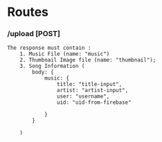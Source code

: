 # Routes

### /upload [POST]

    The response must contain :
        1. Music File (name: "music")
        2. Thumbnail Image file (name: "thumbnail");
        3. Song Information (
            body: {
                music: {
                    title: "title-input",
                    artist: "artist-input",
                    user: "username",
                    uid: "uid-from-firebase"

                }
            }

        )
